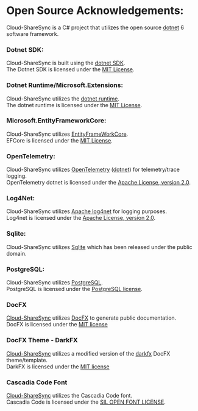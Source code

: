 # Open Source Acknowledgements:
Cloud-ShareSync is a C# project that utilizes the open source [dotnet](https://dotnet.microsoft.com) 6 software framework.  

### Dotnet SDK:
Cloud-ShareSync is built using the [dotnet SDK](https://github.com/dotnet/sdk).  
The Dotnet SDK is licensed under the [MIT License](https://github.com/dotnet/sdk/blob/main/LICENSE.TXT).  

### Dotnet Runtime/Microsoft.Extensions:
Cloud-ShareSync utilizes the [dotnet runtime](https://github.com/dotnet/runtime).  
The dotnet runtime is licensed under the [MIT License](https://github.com/dotnet/runtime/blob/main/LICENSE.TXT).  

### Microsoft.EntityFrameworkCore:
Cloud-ShareSync utilizes [EntityFrameWorkCore](https://github.com/dotnet/efcore).  
EFCore is licensed under the [MIT License](https://github.com/dotnet/efcore/blob/main/LICENSE.txt).  

### OpenTelemetry:
Cloud-ShareSync utilizes [OpenTelemetry](https://opentelemetry.io) ([dotnet](https://github.com/open-telemetry/opentelemetry-dotnet)) for telemetry/trace logging.  
OpenTelemetry dotnet is licensed under the [Apache License, version 2.0](https://github.com/open-telemetry/opentelemetry-dotnet/blob/main/LICENSE).  

### Log4Net:
Cloud-ShareSync utilizes [Apache log4net](https://logging.apache.org/log4net/) for logging purposes.  
Log4net is licensed under the [Apache License, version 2.0](https://www.apache.org/licenses/LICENSE-2.0).  

### Sqlite:
Cloud-ShareSync utilizes [Sqlite](https://www.sqlite.org) which has been released under the public domain.  

### PostgreSQL:
Cloud-ShareSync utilizes [PostgreSQL](https://www.postgresql.org).  
PostgreSQL is licensed under the [PostgreSQL license](https://www.postgresql.org/about/licence/).  

### DocFX
[Cloud-ShareSync](https://docs.Cloud-ShareSync.com) utilizes [DocFX](https://dotnet.github.io/docfx) to generate public documentation.  
DocFX is licensed under the [MIT license](https://github.com/dotnet/docfx/blob/main/LICENSE)  

### DocFX Theme - DarkFX
[Cloud-ShareSync](https://docs.Cloud-ShareSync.com) utilizes a modified version of the [darkfx](https://github.com/steffen-wilke/darkfx) DocFX theme/template.  
DarkFX is licensed under the [MIT license](https://github.com/steffen-wilke/darkfx/blob/master/LICENSE)  

### Cascadia Code Font
[Cloud-ShareSync](https://docs.Cloud-ShareSync.com) utilizes the Cascadia Code font.  
Cascadia Code is licensed under the [SIL OPEN FONT LICENSE](https://github.com/microsoft/cascadia-code/blob/main/LICENSE).  